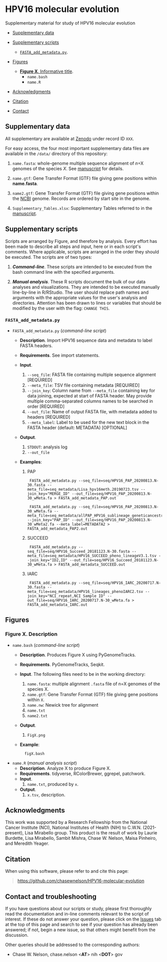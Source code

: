# HPV16 molecular evolution
Supplementary material for study of HPV16 molecular evolution

* [Supplementary data](#supplementary-data)
* [Supplementary scripts](#supplementary-scripts)
	* [`FASTA_add_metadata.py`](#FASTA_add_metadata-py).

* [Figures](#figures)
	* [**Figure X**. Informative title](#figure-X).
		* `name.bash`
		* `name.R`
* [Acknowledgments](#acknowledgments)
* [Citation](#citation)
* [Contact](#contact)

## <a name="supplementary-data"></a>Supplementary data

All supplementary are available at <a target="_blank" href="https://zenodo.org">Zenodo</a> under record ID `XXX`.

For easy access, the four most important supplementary data files are available in the `/data/` directory of this repository:

1. `name.fasta`: whole-genome multiple sequence alignment of *n*=X genomes of the species *X*. See [manuscript](#citation) for details.

2. `name.gtf`: Gene Transfer Format (GTF) file giving gene positions within **name.fasta**.

3. `name2.gtf`: Gene Transfer Format (GTF) file giving gene positions within the <a target="_blank" href="https://www.ncbi.nlm.nih.gov/nuccore/">NCBI</a> genome. Records are ordered by start site in the genome.

4. `Supplementary_Tables.xlsx`: Supplementary Tables referred to in the [manuscript](#citation).


## <a name="supplementary-scripts"></a>Supplementary scripts

Scripts are arranged by Figure, and therefore by analysis. Every effort has been made to describe all steps and input, here or in each script's comments. Where applicable, scripts are arranged in the order they should be executed. The scripts are of two types: 

1. ***Command-line***. These scripts are intended to be executed from the bash command line with the specified arguments. 

2. ***Manual analysis***. These R scripts document the bulk of our data analyses and visualizations. They are intended to be executed manually line-by-line in R/RStudio. The user should replace path names and arguments with the appropriate values for the user's analysis and directories. Attention has been drawn to lines or variables that should be modified by the user with the flag: `CHANGE THIS`.

### <a name="FASTA_add_metadata-py"></a> `FASTA_add_metadata.py`

* `FASTA_add_metadata.py` (*command-line script*)
	* **Description**. Import HPV16 sequence data and metadata to label FASTA headers.
	* **Requirements**. See import statements.
	* **Input**. 
		1. `--seq_file`: FASTA file containing multiple sequence alignment [REQUIRED]
		2. `--meta_file`: TSV file containing metadata [REQUIRED]
		3. `--join_key`: Column name from `--meta_file` containing key for data joining, expected at start of FASTA header. May provide multiple comma-separated columns names to be searched in order [REQUIRED]
		4. `--out_file`: Name of output FASTA file, with metadata added to headers [REQUIRED]
		5. `--meta_label`: Label to be used for the new text block in the FASTA header (default: METADATA) [OPTIONAL]
	* **Output**. 
		1. `STDOUT`: analysis log
		2. `--out_file`
	* **Examples**:

		1. PAP

				FASTA_add_metadata.py --seq_file=seq/HPV16_PAP_20200813.N-30.fasta --meta_file=seq_metadata/Lisa_hpv16meth.20190723.tsv --join_key="MERGE_ID" --out_file=seq/HPV16_PAP_20200813.N-30_wMeta.fa > FASTA_add_metadata_PAP.out

				FASTA_add_metadata.py --seq_file=seq/HPV16_PAP_20200813.N-30_wMeta.fa --meta_file=seq_metadata/allPAP_HPV16_sublineage_geneticancestry.tsv --join_key="PAP_ID" --out_file=seq/HPV16_PAP_20200813.N-30_wMeta2.fa --meta_label=METADATA2 > FASTA_add_metadata_PAP2.out 

		2. SUCCEED

				FASTA_add_metadata.py --seq_file=seq/HPV16_Succeed_20181123.N-30.fasta --meta_file=seq_metadata/HPV16_SUCCEED_pheno_lineageV3.1.tsv --join_key="ID2,ID" --out_file=seq/HPV16_Succeed_20181123.N-30_wMeta.fa > FASTA_add_metadata_SUCCEED.out

		3. IARC

				FASTA_add_metadata.py --seq_file=seq/HPV16_IARC_20200717.N-30.fasta --meta_file=seq_metadata/HPV16_lineages_phenoIARC2.tsv --join_key="NCI_repeat,NCI Sample ID" --out_file=seq/HPV16_IARC_20200717.N-30_wMeta.fa > FASTA_add_metadata_IARC.out



## <a name="figures"></a>Figures

### <a name="figure-X"></a>Figure X. Description

* `name.bash` (*command-line script*)
	* **Description**. Produces Figure X using PyGenomeTracks.
	* **Requirements**. PyGenomeTracks, Seqkit.
	* **Input**. The following files need to be in the working directory: 
		1. `name.fasta`: multiple alignment `.fasta` file of n=X genomes of the species X.
		2. `name.gtf`: Gene Transfer Format (GTF) file giving gene positions within `X`.
		3. `name.nw`: Newick tree for alignment
		4. `name.txt`
		5. `name2.txt`
	* **Output**. 
		1. `FigX.png`
	* **Example**:

			figX.bash

* `name.R` (*manual analysis script*)
	* **Description**. Analyze X to produce Figure X.
	* **Requirements**. tidyverse, RColorBrewer, ggrepel, patchwork.
	* **Input**. 
		1. `name.txt`, produced by `x`.
	* **Output**. 
		1. `x.tsv`, description.

## <a name="acknowledgments"></a>Acknowledgments

This work was supported by a Research Fellowship from the National Cancer Institute (NCI), National Institutes of Health (NIH) to C.W.N. (2021-present), Lisa Mirabello group. This product is the result of work by Laurie Burdette, Lisa Mirabello, Sambit Mishra, Chase W. Nelson, Maisa Pinheiro, and Meredith Yeager.

## <a name="citation"></a>Citation

When using this software, please refer to and cite this page:

>https://github.com/chasewnelson/HPV16-molecular-evolution


## <a name="contact"></a>Contact and troubleshooting

If you have questions about our scripts or study, please first thoroughly read the documentation and in-line comments relevant to the script of interest. If these do not answer your question, please click on the <a target="_blank" href="https://github.com/chasewnelson/HPV16-molecular-evolution/issues">Issues</a> tab at the top of this page and search to see if your question has already been answered; if not, begin a new issue, so that others might benefit from the discussion.

Other queries should be addressed to the corresponding authors: 

*  Chase W. Nelson, chase.nelson <**AT**> nih <**DOT**> gov